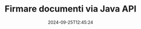 ---
############################# Static ############################
layout: "landing"
date: 2024-09-25T12:45:24
draft: false

lang: it
product: "Signature"
product_tag: "signature"
platform: "Java"
platform_tag: "java"

############################# Drop-down ############################
supported_platforms:
  items:
    # supported_platforms loop
    - title: ".NET"
      tag: "net"
    # supported_platforms loop
    - title: "Java"
      tag: "java"
    # supported_platforms loop
    - title: "Node.js"
      tag: "nodejs-java" 
    # supported_platforms loop
    - title: "Python"
      tag: "python-net" 

############################# Head ############################
head_title: "Libreria di firme digitali Java - GroupDocs.Signature"
head_description: "Potenzia le app Java tramite firme elettroniche con GroupDocs.Signature. Firma documenti aziendali in modo rapido e semplice."

############################# Header ############################
title: "Firmare documenti via Java API"
description: "Firma documenti digitali e immagini su qualsiasi piattaforma utilizzando le nostre API flessibili e soluzioni basate su app per programmatori e utenti finali."
words:
  for: "per"

actions:
  main: "Scarica gratis Maven"
  main_link: "https://releases.groupdocs.com/java/repo/com/groupdocs/groupdocs-signature/"
  alt: "Licenza"
  alt_link: "https://purchase.groupdocs.com/pricing/signature/java/"
  title: "Pronti per iniziare?"
  description: "Prova gratuitamente le funzionalità di GroupDocs.Signature o richiedi una licenza"

release:
  title: "Rilasciata la versione {0}"
  notes: "Scopri le novità"
  downloads: "Download"

code:
  title: "Firma file PDF in Java"
  more: "Altri esempi"
  more_link: "https://github.com/groupdocs-signature/GroupDocs.Signature-for-Java/"
  install: |
    <dependency>
      <groupId>com.groupdocs</groupId>
      <artifactId>groupdocs-signature</artifactId>
      <version>{0}</version>
    </dependency>
  content: |
    ```java {style=abap}  
    // Seleziona il documento PDF
    Signature signature = new Signature("sample.pdf");
    
    // Fornire testo
    TextSignOptions options = 
        new TextSignOptions("John Smith");
    options.setForeColor(Color.RED);

    // Firma il documento e salvalo su file
    signature.sign("signed.pdf", options);
    
    ```

############################# Overview ############################
overview:
  enable: true
  title: "Panoramica di GroupDocs.Signature"
  description: "API per eseguire la firma dei documenti e le operazioni correlate nelle applicazioni Java"
  features:
    # feature loop
    - title: "Documenti aziendali migliorati con firme digitali in Java"
      content: "Firma rapida e personalizzabile: GroupDocs.Signature per Java offre un'ampia gamma di opzioni di firma digitale per PDF, immagini e documenti Office. Puoi utilizzare testo, codici a barre, codici QR, certificati digitali, immagini o metadati nascosti. L'elaborazione dei documenti è rapida ed efficiente."

    # feature loop
    - title: "Manipolazione di documenti firmati"
      content: "L'elaborazione avanzata dei documenti prevede operazioni potenti sui documenti firmati utilizzando GroupDocs.Signature per Java. Puoi cercare e convalidare le firme aggiunte ai documenti aziendali utilizzando vari criteri utili. Inoltre, puoi accedere a informazioni dettagliate sul documento o ottenere immagini di anteprima delle sue pagine."

    # feature loop
    - title: "Varietà di scelte di output"
      content: "Le robuste opzioni di firma ti consentono di personalizzare l'output per i documenti firmati con GroupDocs.Signature per Java. Puoi posizionare con precisione qualsiasi firma su qualsiasi pagina del documento e configurarne l'aspetto in vari modi. L'API Java supporta il salvataggio di documenti aziendali firmati in numerosi formati supportati e fornisce opzioni per proteggerli con password."

############################# Platforms ############################
platforms:
  enable: true
  title: "Indipendenza dalla piattaforma"
  description: "GroupDocs.Signature per Java supporta i seguenti sistemi operativi, framework e gestori di pacchetti"
  items:
    # platform loop
    - title: "Amazon"
      image: "amazon"
    # platform loop
    - title: "Docker"
      image: "docker"
    # platform loop
    - title: "Azure"
      image: "azure"
    # platform loop
    - title: "Eclipse"
      image: "eclipse"
    # platform loop
    - title: "IntelliJ"
      image: "intellij"
    # platform loop
    - title: "Windows"
      image: "windows"
    # platform loop
    - title: "Linux"
      image: "linux"
    # platform loop
    - title: "Maven"
      image: "maven"

############################# File formats ############################
formats:
  enable: true
  title: "Formati di file supportati"
  description: |
    GroupDocs.Signature per Java supporta operazioni con i seguenti [formati di file](https://docs.groupdocs.com/signature/java/supported-document-formats/).
  groups:
    # group loop
    - color: "green"
      content: |
        ### Formati Microsoft Office
        * **Word:**  DOCX, DOC, DOCM, DOT, DOTX, DOTM, RTF
        * **Excel:** XLSX, XLS, XLSM, XLSB, XLTM, XLT, XLTM, XLTX, XLAM, SXC, SpreadsheetML
        * **PowerPoint:** PPT, PPTX, PPS, PPSX, PPSM, POT, POTM, POTX, PPTM
    # group loop
    - color: "blue"
      content: |
        ### Immagini e altri formati
        * **Portatile:** PDF
        * **immagini:** JPG, BMP, PNG, TIFF, GIF, DICOM, WEBP
        * **Altri formati di ufficio:** ODT, OTT, OTS, ODS, ODP, OTP, ODG
      # group loop
    - color: "red"
      content: |
        ### Altri formati
        * **ragnatela:** HTML, MHTML
        * **Archivi:** ZIP, TAR, 7Z
        * **Certificati:** PFX

############################# Features ############################
features:
  enable: true
  title: "Funzionalità di GroupDocs.Signature"
  description: "Firma di PDF, documenti Office e immagini con firme digitali"

  items:
    # feature loop
    - icon: "sign"
      title: "Aggiunta di firme"
      content: "Firma un documento utilizzando vari tipi di firma supportati inserendo una firma digitale esattamente in qualsiasi posizione su qualsiasi pagina."

    # feature loop
    - icon: "custom"
      title: "Personalizzazione dei risultati"
      content: "Personalizza l'aspetto della firma regolando colore, carattere, bordo, rotazione e altre funzionalità per ottenere il risultato desiderato."

    # feature loop
    - icon: "password"
      title: "Protezione dei documenti con password"
      content: "Per molti tipi di documenti supportati, puoi proteggere il documento firmato con una password."

    # feature loop
    - icon: "protect"
      title: "Prevenire modifiche non autorizzate"
      content: "Proteggi importanti documenti aziendali firmati con un certificato digitale da modifiche non autorizzate."

    # feature loop
    - icon: "convert"
      title: "Ottenere risultati nei formati desiderati"
      content: "Ottieni facilmente file di risultati firmati in qualsiasi formato supportato. Puoi anche convertire documenti MS Word in PDF senza sforzo."

    # feature loop
    - icon: "preview"
      title: "Anteprima del documento"
      content: "Salva qualsiasi pagina di un documento come immagine per elaborazioni future."

    # feature loop
    - icon: "search"
      title: "Alla ricerca delle firme"
      content: "È possibile ottenere informazioni sulle firme aggiunte in precedenza in documenti specifici."

    # feature loop
    - icon: "validate"
      title: "Convalida dei documenti"
      content: "Convalida la correttezza delle firme su qualsiasi documento firmato."

    # feature loop
    - icon: "update"
      title: "Gestione delle firme"
      content: "Una volta inserita una firma su una pagina del documento, è possibile eliminarla, spostarla o aggiornarla secondo necessità."

############################# Code samples ############################
code_samples:
  enable: true
  title: "Esempi di codici"
  description: "Alcuni casi d'uso tipici di GroupDocs.Signature per operazioni Java"
  items:
    # code sample loop
    - title: "Migliora il documento PDF con il codice QR"
      content: |
        Migliorare i processi aziendali aggiungendo [codici QR](https://docs.groupdocs.com/signature/java/esign-document-with-qr-code-signature/) a pagine specifiche di documenti PDF può essere prezioso. È disponibile un esempio di come aggiungere un codice QR utilizzando GroupDocs.Signature per Java.
        {{< landing/code title="Migliora il documento PDF con il codice QR">}}
        ```java {style=abap}
        // Carica il documento da firmare
        Signature signature = new Signature("file_to_sign.pdf");
        
        // Crea opzioni di codice QR con testo predefinito
        QrCodeSignOptions options = new QrCodeSignOptions("The document is approved by John Smith");
        
        // Configura il tipo di codifica del codice QR e la posizione sulla pagina
        options.setEncodeType(QrCodeTypes.QR);
        options.setLeft(100);
        options.setTop(100);

        // Firma il documento e salvalo come file dei risultati
        signature.sign("file_with_QR.pdf", options);
        ```
        {{< /landing/code >}}
    # code sample loop
    - title: "Utilizza la firma digitale per proteggere un DOCX"
      content: |
        Puoi [Proteggere un documento](https://docs.groupdocs.com/signature/java/esign-document-with-digital-signature/) utilizzando firme personali o aziendali archiviate come certificati digitali. I documenti protetti con certificato non possono essere alterati senza invalidare la firma.
        {{< landing/code title="Utilizza la firma digitale per proteggere un DOCX">}}
        ```java {style=abap}   
        // Caricare il documento da firmare digitalmente
        Signature signature = new Signature("file_to_sign.docx");
        
        // Specificare le opzioni di firma digitale e fornire il percorso del file del certificato
        DigitalSignOptions options = new DigitalSignOptions("certificate.pfx");

        // Imposta la password del certificato
        options.setPassword("1234567890");

        // Firma il documento e salvalo nel percorso desiderato
        signature.sign("digitally_signed.docx", options);
        ```
        {{< /landing/code >}}

---